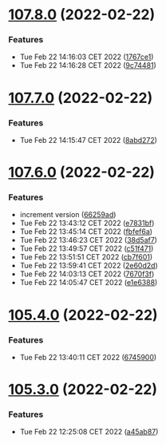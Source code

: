 # [107.8.0](https://github.com/alltidsemester/restrict-branch/compare/v107.7.0...v107.8.0) (2022-02-22)


### Features

* Tue Feb 22 14:16:03 CET 2022 ([1767ce1](https://github.com/alltidsemester/restrict-branch/commit/1767ce1bf33cc1adf71227f96e178b3fce8a54d4))
* Tue Feb 22 14:16:28 CET 2022 ([9c74481](https://github.com/alltidsemester/restrict-branch/commit/9c74481456726a2f2475e1ad027d720bd9636ce1))



# [107.7.0](https://github.com/alltidsemester/restrict-branch/compare/v107.6.0...v107.7.0) (2022-02-22)


### Features

* Tue Feb 22 14:15:47 CET 2022 ([8abd272](https://github.com/alltidsemester/restrict-branch/commit/8abd2727d7446f80d92db86091e3cd06c4cb8c24))



# [107.6.0](https://github.com/alltidsemester/restrict-branch/compare/v105.4.0...v107.6.0) (2022-02-22)


### Features

* increment version ([66259ad](https://github.com/alltidsemester/restrict-branch/commit/66259ad4c5425ed2cb09761765f52518b59ec3e7))
* Tue Feb 22 13:43:12 CET 2022 ([e7831bf](https://github.com/alltidsemester/restrict-branch/commit/e7831bf4129e56075d5777dda3542f881d553226))
* Tue Feb 22 13:45:14 CET 2022 ([fbfef6a](https://github.com/alltidsemester/restrict-branch/commit/fbfef6a9e4ad7ce32fe5215ba44c1c0970edb7e5))
* Tue Feb 22 13:46:23 CET 2022 ([38d5af7](https://github.com/alltidsemester/restrict-branch/commit/38d5af7c9329d13c6364362cdeb1030a0cf05131))
* Tue Feb 22 13:49:57 CET 2022 ([c51f471](https://github.com/alltidsemester/restrict-branch/commit/c51f471547e234f17de349cc9364b82cc9127aa2))
* Tue Feb 22 13:51:51 CET 2022 ([cb7f601](https://github.com/alltidsemester/restrict-branch/commit/cb7f60109f7c3067598dbd581f0fce3460742541))
* Tue Feb 22 13:59:41 CET 2022 ([2e60d2d](https://github.com/alltidsemester/restrict-branch/commit/2e60d2d2563aa59a2046f67d09dc1b4bb1ce015d))
* Tue Feb 22 14:03:13 CET 2022 ([7670f3f](https://github.com/alltidsemester/restrict-branch/commit/7670f3f8d05b4cfc3cd8f02bfaa1958c175c3da5))
* Tue Feb 22 14:05:47 CET 2022 ([e1e6388](https://github.com/alltidsemester/restrict-branch/commit/e1e63889fbeb15da6ee4886bc44163c0f79dce13))



# [105.4.0](https://github.com/alltidsemester/restrict-branch/compare/v105.3.0...v105.4.0) (2022-02-22)


### Features

* Tue Feb 22 13:40:11 CET 2022 ([6745900](https://github.com/alltidsemester/restrict-branch/commit/6745900c89541e78fffac222be39085a7fd6eb7e))



# [105.3.0](https://github.com/alltidsemester/restrict-branch/compare/v105.2.0...v105.3.0) (2022-02-22)


### Features

* Tue Feb 22 12:25:08 CET 2022 ([a45ab87](https://github.com/alltidsemester/restrict-branch/commit/a45ab877a50623086c8254a041d3586f37670cab))



